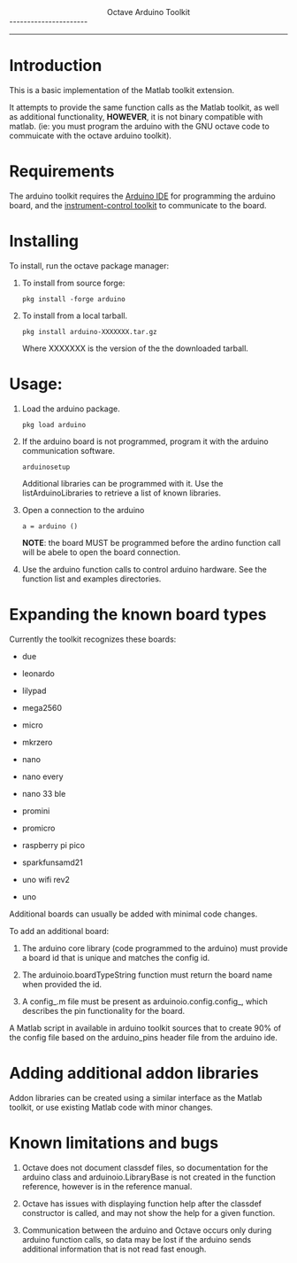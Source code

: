<center>Octave Arduino Toolkit</center>
----------------------

---

Introduction
============

This is a basic implementation of the Matlab toolkit extension.

It attempts to provide the same function calls as the Matlab toolkit, as well as additional functionality, **HOWEVER**,
it is not binary compatible with matlab. (ie: you must program the arduino with the GNU octave code to commuicate with the
octave arduino toolkit).

Requirements
============

The arduino toolkit requires the [Arduino IDE](https://www.arduino.cc/en/software) for programming the arduino board, 
and the [instrument-control toolkit](https://octave.sourceforge.io/instrument-control/index.html) to communicate to 
the board.

Installing
==========

To install, run the octave package manager:

1. To install from source forge:

    `pkg install -forge arduino`

2. To install from a local tarball.

    `pkg install arduino-XXXXXXX.tar.gz`

    Where XXXXXXX is the version of the the downloaded tarball.

Usage:
======

1. Load the arduino package.
   
    `pkg load arduino`


2. If the arduino board is not programmed, program it with the arduino
   communication software.

    `arduinosetup`

    Additional libraries can be programmed with it. Use the listArduinoLibraries to
    retrieve a list of known libraries.

3. Open a connection to the arduino

    `a = arduino ()`

    **NOTE**: the board MUST be programmed before the ardino function call will be abele to open the board connection.

4. Use the arduino function calls to control arduino hardware.
   See the function list and examples directories.

Expanding the known board types
===============================

Currently the toolkit recognizes these boards:

* due

* leonardo

* lilypad

* mega2560

* micro

* mkrzero

* nano

* nano every

* nano 33 ble

* promini

* promicro

* raspberry pi pico

* sparkfunsamd21

* uno wifi rev2

* uno

Additional boards can usually be added with minimal code changes.

To add an additional board:

1. The arduino core library (code programmed to the arduino) must provide a board id that is unique and matches the config id.

2. The arduinoio.boardTypeString function must return the board name when provided the id.

3. A config_<boardname>.m file must be present as arduinoio.config.config_<boardname>, which
   describes the pin functionality for the board.

A Matlab script in available in arduino toolkit sources that to create 90% of the config file based
on the arduino_pins header file from the arduino ide.

Adding additional addon libraries
=================================

Addon libraries can be created using a similar interface as the Matlab toolkit, or use existing Matlab code with minor changes.

Known limitations and bugs
==========================

1. Octave does not document classdef files, so documentation for the arduino class and arduinoio.LibraryBase is
   not created in the function reference, however is in the reference manual.

2. Octave has issues with displaying function help after the classdef constructor is called, and may not show the
   help for a given function.

3. Communication between the arduino and Octave occurs only during arduino function calls, so data may be lost if the arduino sends
   additional information that is not read fast enough.
